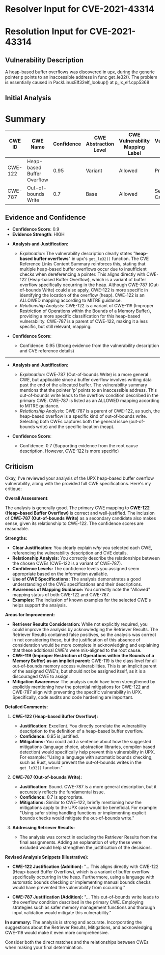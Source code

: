 # Resolver Input for CVE-2021-43314

# Resolution Input for CVE-2021-43314

## Vulnerability Description
A heap-based buffer overflows was discovered in upx, during the generic pointer p points to an inaccessible address in func get_le32(). The problem is essentially caused in PackLinuxElf32elf_lookup() at p_lx_elf.cpp5368

## Initial Analysis
# Summary
| CWE ID | CWE Name | Confidence | CWE Abstraction Level | CWE Vulnerability Mapping Label | CWE-Vulnerability Mapping Notes |
|---|---|---|---|---|---|
| CWE-122 | Heap-based Buffer Overflow | 0.95 | Variant | Allowed | Primary CWE |
| CWE-787 | Out-of-bounds Write | 0.7 | Base | Allowed | Secondary Candidate |

## Evidence and Confidence

*   **Confidence Score:** 0.9
*   **Evidence Strength:** HIGH

- **Analysis and Justification:**
  - *Explanation:* The vulnerability description clearly states "**heap-based buffer overflows**" in upx's `get_le32()` function. The CVE Reference Links Content Summary reinforces this, stating that multiple heap-based buffer overflows occur due to insufficient checks when dereferencing a pointer. This aligns directly with CWE-122 (Heap-based Buffer Overflow), which is a variant of buffer overflow specifically occurring in the heap. Although CWE-787 (Out-of-bounds Write) could also apply, CWE-122 is more specific in identifying the location of the overflow (heap). CWE-122 is an ALLOWED mapping according to MITRE guidance.
  - *Relationship Analysis:* CWE-122 is a variant of CWE-119 (Improper Restriction of Operations within the Bounds of a Memory Buffer), providing a more specific classification for this heap-based vulnerability. CWE-787 is a parent of CWE-122, making it a less specific, but still relevant, mapping.

- **Confidence Score:**
  - Confidence: 0.95 (Strong evidence from the vulnerability description and CVE reference details)

---
- **Analysis and Justification:**
  - *Explanation:* CWE-787 (Out-of-bounds Write) is a more general CWE, but applicable since a buffer overflow involves writing data past the end of the allocated buffer. The vulnerability summary mentions that the pointer 'p' points to an inaccessible address. This out-of-bounds write leads to the overflow condition described in the primary CWE. CWE-787 is listed as an ALLOWED mapping according to MITRE guidance.
  - *Relationship Analysis:* CWE-787 is a parent of CWE-122, as such, the heap-based overflow is a specific kind of out-of-bounds write. Selecting both CWEs captures both the general issue (out-of-bounds write) and the specific location (heap).

- **Confidence Score:**
  - Confidence: 0.7 (Supporting evidence from the root cause description. However, CWE-122 is more specific)

## Criticism
Okay, I've reviewed your analysis of the UPX heap-based buffer overflow vulnerability, along with the provided full CWE specifications. Here's my critique:

**Overall Assessment:**

The analysis is generally good. The primary CWE mapping to **CWE-122 (Heap-based Buffer Overflow)** is correct and well-justified. The inclusion of **CWE-787 (Out-of-bounds Write)** as a secondary candidate also makes sense, given its relationship to CWE-122. The confidence scores are reasonable.

**Strengths:**

*   **Clear Justification:** You clearly explain *why* you selected each CWE, referencing the vulnerability description and CVE details.
*   **Relationship Analysis:** You correctly describe the relationships between the chosen CWEs (CWE-122 is a variant of CWE-787).
*   **Confidence Levels:** The confidence levels you assigned seem appropriate based on the information available.
*   **Use of CWE Specifications:** The analysis demonstrates a good understanding of the CWE specifications and their descriptions.
*   **Awareness of Mapping Guidance:** You correctly note the "Allowed" mapping status of both CWE-122 and CWE-787.
*   **Examples:** The inclusion of known examples for the selected CWE's helps support the analysis.

**Areas for Improvement:**

*   **Retriever Results Consideration:** While not explicitly required, you could improve the analysis by acknowledging the Retriever Results. The Retriever Results contained false positives, so the analysis was correct in not considering these, but the justification of this absence of consideration would be more complete in acknowledging and explaining that these additional CWE's were mis-aligned to the root cause.
*   **CWE-119 (Improper Restriction of Operations within the Bounds of a Memory Buffer) as an implicit parent:** CWE-119 is the class level for all out-of-bounds memory access vulnerabilities. This is an implicit parent of the assigned CWE's, but should not be assigned itself, as it is a discouraged CWE to assign.
*   **Mitigation Awareness:** The analysis could have been strengthened by explicitly mentioning how the potential mitigations for CWE-122 and CWE-787 align with preventing the specific vulnerability in UPX. Specifically, code audits and code hardening are important.

**Detailed Comments:**

1.  **CWE-122 (Heap-based Buffer Overflow):**

    *   **Justification:** Excellent. You directly correlate the vulnerability description to the definition of a heap-based buffer overflow.
    *   **Confidence:** 0.95 is justified.
    *   **Mitigations:** You could add a sentence about how the suggested mitigations (language choice, abstraction libraries, compiler-based detection) would specifically help prevent this vulnerability in UPX. For example: "Using a language with automatic bounds checking, such as Rust, would prevent the out-of-bounds writes in the `get_le32()` function."

2.  **CWE-787 (Out-of-bounds Write):**

    *   **Justification:** Sound. CWE-787 *is* a more general description, but it accurately reflects the fundamental issue.
    *   **Confidence:** 0.7 is appropriate.
    *   **Mitigations:** Similar to CWE-122, briefly mentioning how the mitigations apply to the UPX case would be beneficial. For example: "Using safer string handling functions or implementing explicit bounds checks would mitigate the out-of-bounds write."

3. **Addressing Retriever Results:**
    * The analysis was correct in excluding the Retriever Results from the final assignments. Adding an explanation of *why* these were excluded would help strengthen the justification of the decisions.

**Revised Analysis Snippets (Illustrative):**

*   **CWE-122 Justification (Addition):**
    "... This aligns directly with CWE-122 (Heap-based Buffer Overflow), which is a variant of buffer overflow specifically occurring in the heap. Furthermore, using a language with automatic bounds checking or implementing manual bounds checks would have prevented the vulnerability from occurring."

*   **CWE-787 Justification (Addition):**
    "... This out-of-bounds write leads to the overflow condition described in the primary CWE. Employing strategies such as safer memory management functions and thorough input validation would mitigate this vulnerability."

**In summary:** The analysis is strong and accurate. Incorporating the suggestions about the Retriever Results, Mitigations, and acknowledging CWE-119 would make it even more comprehensive.

Consider both the direct matches and the relationships between CWEs
when making your final determination.
        